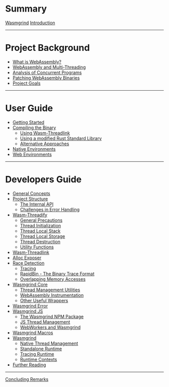 # Summary

[Wasmgrind](./wasmgrind.md)
[Introduction](./introduction.md)

---

# Project Background

- [What is WebAssembly?]()
- [WebAssembly and Multi-Threading]()
- [Analysis of Concurrent Programs]()
- [Patching WebAssembly Binaries]()
- [Project Goals]()

---

# User Guide

- [Getting Started](./user_guide/getting_started.md)
- [Compiling the Binary](./user_guide/compiling_the_binary.md)
    - [Using Wasm-Threadlink](./user_guide/compiling_the_binary/using_wasm_threadlink.md)
    - [Using a modified Rust Standard Library]()
    - [Alternative Approaches]()
- [Native Environments](./user_guide/native_environments.md)
- [Web Environments](./user_guide/web_environments.md)

---

# Developers Guide

- [General Concepts](./developers_guide/general_concepts.md)
- [Project Structure](./developers_guide/project_structure.md)
    - [The Internal API](./developers_guide/project_structure/the_internal_api.md)
    - [Challenges in Error Handling](./developers_guide/project_structure/error_handling.md)
- [Wasm-Threadify](./developers_guide/wasm_threadify.md)
    - [General Precautions](./developers_guide/wasm_threadify/general_precautions.md)
    - [Thread Initialization](./developers_guide/wasm_threadify/thread_initialization.md)
    - [Thread Local Stack](./developers_guide/wasm_threadify/thread_local_stack.md)
    - [Thread Local Storage](./developers_guide/wasm_threadify/thread_local_storage.md)
    - [Thread Destruction](./developers_guide/wasm_threadify/thread_destruction.md)
    - [Utility Functions](./developers_guide/wasm_threadify/utility_functions.md)
- [Wasm-Threadlink](./developers_guide/wasm_threadlink.md)
- [Alloc Exposer](./developers_guide/alloc_exposer.md)
- [Race Detection](./developers_guide/race_detection.md)
    - [Tracing](./developers_guide/race_detection/tracing.md)
    - [RapidBin - The Binary Trace Format](./developers_guide/race_detection/rapid_bin.md)
    - [Overlapping Memory Accesses](./developers_guide/race_detection/overlaps.md)
- [Wasmgrind Core](./developers_guide/wasmgrind_core.md)
    - [Thread Management Utilities](./developers_guide/wasmgrind_core/thread_management.md)
    - [WebAssembly Instrumentation](./developers_guide/wasmgrind_core/wasm_instrumentation.md)
    - [Other Useful Wrappers](./developers_guide/wasmgrind_core/other_wrappers.md)
- [Wasmgrind Error](./developers_guide/wasmgrind_error.md)
- [Wasmgrind JS](./developers_guide/wasmgrind_js.md)
    - [The Wasmgrind NPM Package](./developers_guide/wasmgrind_js/npm_package.md)
    - [JS Thread Management](./developers_guide/wasmgrind_js/js_tmgmt.md)
    - [WebWorkers and Wasmgrind](./developers_guide/wasmgrind_js/wgrind_web_workers.md)
- [Wasmgrind Macros](./developers_guide/wasmgrind_macros.md)
- [Wasmgrind](./developers_guide/wasmgrind.md)
    - [Native Thread Management](./developers_guide/wasmgrind/native_tmgmt.md)
    - [Standalone Runtime](./developers_guide/wasmgrind/standalone_runtime.md)
    - [Tracing Runtime](./developers_guide/wasmgrind/tracing_runtime.md)
    - [Runtime Contexts](./developers_guide/wasmgrind/runtime_contexts.md)
- [Further Reading](./developers_guide/further_reading.md)

---

[Concluding Remarks]()